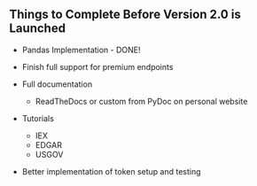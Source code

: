 ## Things to Complete Before Version 2.0 is Launched

* Pandas Implementation - DONE!

* Finish full support for premium endpoints



* Full documentation
  - ReadTheDocs or custom from PyDoc on personal website


* Tutorials
  - IEX
  - EDGAR
  - USGOV


* Better implementation of token setup and testing
